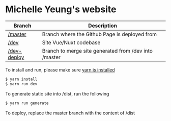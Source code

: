 # Michelle Yeung's website

| Branch           | Description |
| ---------------- | ------------------------------------------------------------- |
| [/master](https://github.com/kyymichelle/kyymichelle.github.io) | Branch where the Github Page is deployed from |
| [/dev](https://github.com/kyymichelle/kyymichelle.github.io/tree/dev) | Site Vue/Nuxt codebase |
| [/dev-deploy](https://github.com/kyymichelle/kyymichelle.github.io/tree/dev-deploy) | Branch to merge site generated from /dev into /master |

To install and run, please make sure [yarn is installed](https://yarnpkg.com/lang/en/docs/install/#mac-stable)
```bash
$ yarn install
$ yarn run dev
```

To generate static site into /dist, run the following
```bash
$ yarn run generate
```
To deploy, replace the master branch with the content of /dist  
